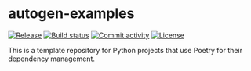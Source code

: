 # autogen-examples

[![Release](https://img.shields.io/github/v/release/kongyew/autogen-examples)](https://img.shields.io/github/v/release/kongyew/autogen-examples)
[![Build status](https://img.shields.io/github/actions/workflow/status/kongyew/autogen-examples/main.yml?branch=main)](https://github.com/kongyew/autogen-examples/actions/workflows/main.yml?query=branch%3Amain)
[![Commit activity](https://img.shields.io/github/commit-activity/m/kongyew/autogen-examples)](https://img.shields.io/github/commit-activity/m/kongyew/autogen-examples)
[![License](https://img.shields.io/github/license/kongyew/autogen-examples)](https://img.shields.io/github/license/kongyew/autogen-examples)

This is a template repository for Python projects that use Poetry for their dependency management.

